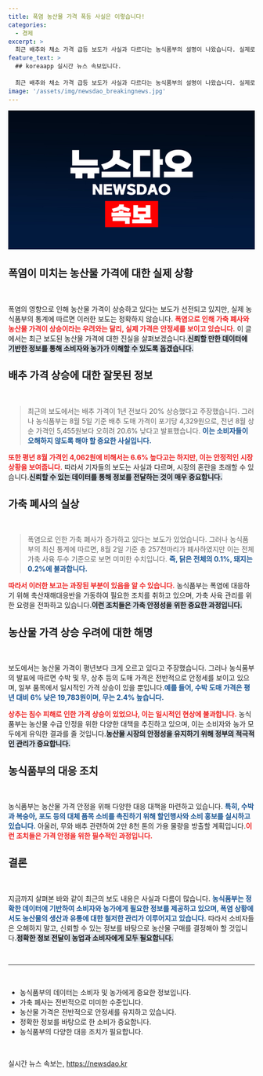 ```yaml
---
title: 폭염 농산물 가격 폭등 사실은 이렇습니다!
categories:
  - 경제
excerpt: >
  최근 배추와 채소 가격 급등 보도가 사실과 다르다는 농식품부의 설명이 나왔습니다. 실제로 배추 가격은 전년보다 20% 하락했고, 전체 먹거리 물가에 미치는 영향도 미미하다고 합니다. 폭염과 장마로 인한 우려가 불필요할지도 모르니, 자세한 내용을 확인해보세요!
feature_text: >
  ## koreaapp 실시간 뉴스 속보입니다.

  최근 배추와 채소 가격 급등 보도가 사실과 다르다는 농식품부의 설명이 나왔습니다. 실제로 배추 가격은 전년보다 20% 하락했고, 전체 먹거리 물가에 미치는 영향도 미미하다고 합니다. 폭염과 장마로 인한 우려가 불필요할지도 모르니, 자세한 내용을 확인해보세요!
image: '/assets/img/newsdao_breakingnews.jpg'
---
```


<p><img src="/assets/img/newsdao_breakingnews.jpg" alt="koreaapp 속보" /></p>

<h2 data-ke-size="size26">폭염이 미치는 농산물 가격에 대한 실제 상황</h2>

<p data-ke-size="size16">&nbsp;</p>

<p>폭염의 영향으로 인해 농산물 가격이 상승하고 있다는 보도가 선전되고 있지만, 실제 농식품부의 통계에 따르면 이러한 보도는 정확하지 않습니다. <b><span style="color: #ee2323;">폭염으로 인해 가축 폐사와 농산물 가격이 상승이라는 우려와는 달리, 실제 가격은 안정세를 보이고 있습니다.</span></b> 이 글에서는 최근 보도된 농산물 가격에 대한 진실을 살펴보겠습니다.<b><span style="background-color: #21538527;">신뢰할 만한 데이터에 기반한 정보를 통해 소비자와 농가가 이해할 수 있도록 돕겠습니다.</span></b></p>

<h2 data-ke-size="size26">배추 가격 상승에 대한 잘못된 정보</h2>

<p data-ke-size="size16">&nbsp;</p>

<blockquote>최근의 보도에서는 배추 가격이 1년 전보다 20% 상승했다고 주장했습니다. 그러나 농식품부는 8월 5일 기준 배추 도매 가격이 포기당 4,329원으로, 전년 8월 상순 가격인 5,455원보다 오히려 20.6% 낮다고 발표했습니다. <b><span style="color: #1a5490;">이는 소비자들이 오해하지 않도록 해야 할 중요한 사실입니다.</span></b></blockquote>

<p><b><span style="color: #ee2323;">또한 평년 8월 가격인 4,062원에 비해서는 6.6% 높다고는 하지만, 이는 안정적인 시장 상황을 보여줍니다.</span></b> 따라서 기자들의 보도는 사실과 다르며, 시장의 혼란을 초래할 수 있습니다.<b><span style="background-color: #21538527;">신뢰할 수 있는 데이터를 통해 정보를 전달하는 것이 매우 중요합니다.</span></b></p>

<h2 data-ke-size="size26">가축 폐사의 실상</h2>

<p data-ke-size="size16">&nbsp;</p>

<blockquote>폭염으로 인한 가축 폐사가 증가하고 있다는 보도가 있었습니다. 그러나 농식품부의 최신 통계에 따르면, 8월 2일 기준 총 257천마리가 폐사하였지만 이는 전체 가축 사육 두수 기준으로 보면 미미한 수치입니다. <b><span style="color: #1a5490;">즉, 닭은 전체의 0.1%, 돼지는 0.2%에 불과합니다.</span></b></blockquote>

<p><b><span style="color: #ee2323;">따라서 이러한 보고는 과장된 부분이 있음을 알 수 있습니다.</span></b> 농식품부는 폭염에 대응하기 위해 축산재해대응반을 가동하여 필요한 조치를 취하고 있으며, 가축 사육 관리를 위한 요령을 전파하고 있습니다.<b><span style="background-color: #21538527;">이런 조치들은 가축 안정성을 위한 중요한 과정입니다.</span></b></p>

<h2 data-ke-size="size26">농산물 가격 상승 우려에 대한 해명</h2>

<p data-ke-size="size16">&nbsp;</p>

<p>보도에서는 농산물 가격이 평년보다 크게 오르고 있다고 주장했습니다. 그러나 농식품부의 발표에 따르면 수박 및 무, 상추 등의 도매 가격은 전반적으로 안정세를 보이고 있으며, 일부 품목에서 일시적인 가격 상승이 있을 뿐입니다.<b><span style="color: #1a5490;">예를 들어, 수박 도매 가격은 평년 대비 6% 낮은 19,783원이며, 무는 2.4% 높습니다.</span></b> </p>

<p><b><span style="color: #ee2323;">상추는 침수 피해로 인한 가격 상승이 있었으나, 이는 일시적인 현상에 불과합니다.</span></b> 농식품부는 농산물 수급 안정을 위한 다양한 대책을 추진하고 있으며, 이는 소비자와 농가 모두에게 유익한 결과를 줄 것입니다.<b><span style="background-color: #21538527;">농산물 시장의 안정성을 유지하기 위해 정부의 적극적인 관리가 중요합니다.</span></b></p>

<h2 data-ke-size="size26">농식품부의 대응 조치</h2>

<p data-ke-size="size16">&nbsp;</p>

<p>농식품부는 농산물 가격 안정을 위해 다양한 대응 대책을 마련하고 있습니다. <b><span style="color: #1a5490;">특히, 수박과 복숭아, 포도 등의 대체 품목 소비를 촉진하기 위해 할인행사와 소비 홍보를 실시하고 있습니다.</span></b> 아울러, 무와 배추 관련하여 2만 8천 톤의 가용 물량을 방출할 계획입니다.<b><span style="color: #ee2323;">이런 조치들은 가격 안정을 위한 필수적인 과정입니다.</span></b></p>

<h2 data-ke-size="size26">결론</h2>

<p data-ke-size="size16">&nbsp;</p>

<p>지금까지 살펴본 바와 같이 최근의 보도 내용은 사실과 다름이 많습니다. <b><span style="color: #1a5490;">농식품부는 정확한 데이터에 기반하여 소비자와 농가에게 필요한 정보를 제공하고 있으며, 폭염 상황에서도 농산물의 생산과 유통에 대한 철저한 관리가 이루어지고 있습니다.</span></b> 따라서 소비자들은 오해하지 말고, 신뢰할 수 있는 정보를 바탕으로 농산물 구매를 결정해야 할 것입니다.<b><span style="background-color: #21538527;">정확한 정보 전달이 농업과 소비자에게 모두 필요합니다.</span></b> </p>

<p data-ke-size="size16">&nbsp;</p> 

<hr> 

<p data-ke-size="size16">&nbsp;</p> 

<ul>
<li>농식품부의 데이터는 소비자 및 농가에게 중요한 정보입니다.</li>
<li>가축 폐사는 전반적으로 미미한 수준입니다.</li>
<li>농산물 가격은 전반적으로 안정세를 유지하고 있습니다.</li>
<li>정확한 정보를 바탕으로 한 소비가 중요합니다.</li>
<li>농식품부의 다양한 대응 조치가 필요합니다.</li>
</ul>

<p data-ke-size="size16">&nbsp;</p>
실시간 뉴스 속보는, <a href="https://newsdao.kr" rel="dofollow">https://newsdao.kr</a>


